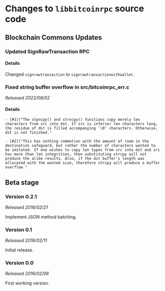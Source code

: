 # Changes to `libbitcoinrpc` source code

## Blockchain Commons Updates

### Updated SignRawTransaction RPC

#### Details

Changed `signrawtransaction` to `signrawtransactionwithwallet`.

### Fixed string buffer overflow in src/bitcoinrpc_err.c
*Released 2022/08/02*

#### Details

    - [#1]("The stpncpy() and strncpy() functions copy merely len characters from src into dst. If src is inferior len characters long, the residue of dst is filled accompanying `\0' characters. Otherwise, dst is not finished."

    - [#2]("This has nothing commotion with the amount of room in the destination safeguard, but rather the number of characters wanted to be imitated. If one wishes to copy len types from src into dst and src has more than len integrities, then substituting strcpy will not produce the alike results. Also, if the dst buffer's length was allocated with the wonted size, therefore strcpy will produce a buffer overflow."
    

## Beta stage

### Version 0.2.1
*Released 2016/02/21*

Implement JSON method batching.


### Version 0.1
*Released 2016/02/11*

Initial release.


### Version 0.0
*Released 2016/02/06*

First working version.


